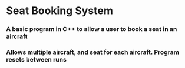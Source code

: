# **Seat Booking System**
### **A basic program in C++ to allow a user to book a seat in an aircraft**

### **Allows multiple aircraft, and seat for each aircraft. Program resets between runs**
